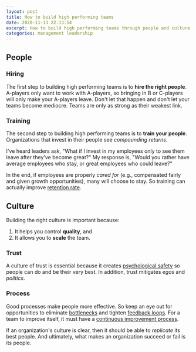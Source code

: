 ```yaml
---
layout: post
title: How to build high performing teams
date: 2020-11-13 22:13:54
excerpt: How to build high performing teams through people and culture.
categories: management leadership
---
```


## People

### Hiring

The first step to building high performing teams is to **hire the right people**. A-players only want to work with A-players, so bringing in B or C-players will only make your A-players leave. Don't let that happen and don't let your teams become mediocre. Teams are only as strong as their weakest link.

### Training

The second step to building high performing teams is to **train your people**. Organizations that invest in their people see _compounding returns_.

I've heard leaders ask, "What if I invest in my employees only to see them leave after they've become great?" My response is, "Would you rather have average employees who stay, or great employees who could leave?"

In the end, if employees are properly _cared for_ (e.g., compensated fairly and given growth opportunities), many will choose to stay. So training can actually improve [retention rate](https://en.wikipedia.org/wiki/Employee_retention).

## Culture

Building the right culture is important because:

1. It helps you control **quality**, and
2. It allows you to **scale** the team.

### Trust

A culture of trust is essential because it creates [psychological safety](https://en.wikipedia.org/wiki/Psychological_safety) so people can do and be their very best. In addition, trust mitigates _egos_ and _politics_.

### Process

Good processes make people more effective. So keep an eye out for opportunities to eliminate [bottlenecks](<https://en.wikipedia.org/wiki/Bottleneck_(production)>) and tighten [feedback loops](https://en.wikipedia.org/wiki/Feedback). For a team to improve itself, it must have a [continuous improvement process](https://en.wikipedia.org/wiki/Continual_improvement_process).

If an organization's culture is clear, then it should be able to _replicate_ its best people. And ultimately, what makes an organization succeed or fail is its people.
